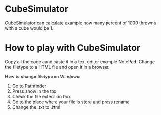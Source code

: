 # CubeSimulator
CubeSimulator can calculate example how many percent of 1000 throwns with a cube would be 1.


# How to play with CubeSimulator
Copy all the code aand paste it in a text editor example NotePad. Change the filetype to a HTML file and open it in a browser. 

How to change filetype on Windows:
1. Go to Pathfinder
2. Press show in the top
3. Check the file extension box
4. Go to the place where your file is store and press rename
5. Change the .txt to .html
